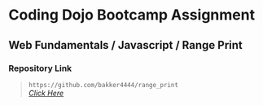 # Coding Dojo Bootcamp Assignment
## Web Fundamentals / Javascript / Range Print

### Repository Link  

> ``` https://github.com/bakker4444/range_print ```  
> _[Click Here](https://github.com/bakker4444/range_print)_  
